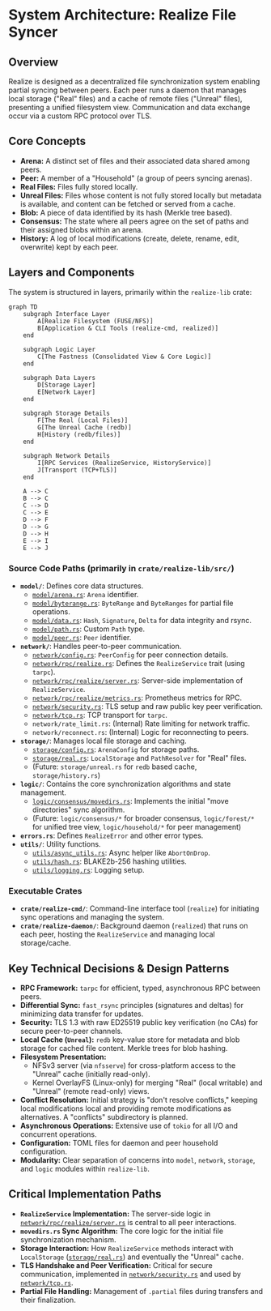 # System Architecture: Realize File Syncer

## Overview

Realize is designed as a decentralized file synchronization system enabling partial syncing between peers. Each peer runs a daemon that manages local storage ("Real" files) and a cache of remote files ("Unreal" files), presenting a unified filesystem view. Communication and data exchange occur via a custom RPC protocol over TLS.

## Core Concepts

*   **Arena:** A distinct set of files and their associated data shared among peers.
*   **Peer:** A member of a "Household" (a group of peers syncing arenas).
*   **Real Files:** Files fully stored locally.
*   **Unreal Files:** Files whose content is not fully stored locally but metadata is available, and content can be fetched or served from a cache.
*   **Blob:** A piece of data identified by its hash (Merkle tree based).
*   **Consensus:** The state where all peers agree on the set of paths and their assigned blobs within an arena.
*   **History:** A log of local modifications (create, delete, rename, edit, overwrite) kept by each peer.

## Layers and Components

The system is structured in layers, primarily within the `realize-lib` crate:

```mermaid
graph TD
    subgraph Interface Layer
        A[Realize Filesystem (FUSE/NFS)]
        B[Application & CLI Tools (realize-cmd, realized)]
    end

    subgraph Logic Layer
        C[The Fastness (Consolidated View & Core Logic)]
    end

    subgraph Data Layers
        D[Storage Layer]
        E[Network Layer]
    end

    subgraph Storage Details
        F[The Real (Local Files)]
        G[The Unreal Cache (redb)]
        H[History (redb/files)]
    end

    subgraph Network Details
        I[RPC Services (RealizeService, HistoryService)]
        J[Transport (TCP+TLS)]
    end

    A --> C
    B --> C
    C --> D
    C --> E
    D --> F
    D --> G
    D --> H
    E --> I
    E --> J
```

### Source Code Paths (primarily in `crate/realize-lib/src/`)

*   **`model/`**: Defines core data structures.
    *   [`model/arena.rs`](crate/realize-lib/src/model/arena.rs): `Arena` identifier.
    *   [`model/byterange.rs`](crate/realize-lib/src/model/byterange.rs): `ByteRange` and `ByteRanges` for partial file operations.
    *   [`model/data.rs`](crate/realize-lib/src/model/data.rs): `Hash`, `Signature`, `Delta` for data integrity and rsync.
    *   [`model/path.rs`](crate/realize-lib/src/model/path.rs): Custom `Path` type.
    *   [`model/peer.rs`](crate/realize-lib/src/model/peer.rs): `Peer` identifier.
*   **`network/`**: Handles peer-to-peer communication.
    *   [`network/config.rs`](crate/realize-lib/src/network/config.rs): `PeerConfig` for peer connection details.
    *   [`network/rpc/realize.rs`](crate/realize-lib/src/network/rpc/realize.rs): Defines the `RealizeService` trait (using `tarpc`).
    *   [`network/rpc/realize/server.rs`](crate/realize-lib/src/network/rpc/realize/server.rs): Server-side implementation of `RealizeService`.
    *   [`network/rpc/realize/metrics.rs`](crate/realize-lib/src/network/rpc/realize/metrics.rs): Prometheus metrics for RPC.
    *   [`network/security.rs`](crate/realize-lib/src/network/security.rs): TLS setup and raw public key peer verification.
    *   [`network/tcp.rs`](crate/realize-lib/src/network/tcp.rs): TCP transport for `tarpc`.
    *   `network/rate_limit.rs`: (Internal) Rate limiting for network traffic.
    *   `network/reconnect.rs`: (Internal) Logic for reconnecting to peers.
*   **`storage/`**: Manages local file storage and caching.
    *   [`storage/config.rs`](crate/realize-lib/src/storage/config.rs): `ArenaConfig` for storage paths.
    *   [`storage/real.rs`](crate/realize-lib/src/storage/real.rs): `LocalStorage` and `PathResolver` for "Real" files.
    *   (Future: `storage/unreal.rs` for `redb` based cache, `storage/history.rs`)
*   **`logic/`**: Contains the core synchronization algorithms and state management.
    *   [`logic/consensus/movedirs.rs`](crate/realize-lib/src/logic/consensus/movedirs.rs): Implements the initial "move directories" sync algorithm.
    *   (Future: `logic/consensus/*` for broader consensus, `logic/forest/*` for unified tree view, `logic/household/*` for peer management)
*   **`errors.rs`**: Defines `RealizeError` and other error types.
*   **`utils/`**: Utility functions.
    *   [`utils/async_utils.rs`](crate/realize-lib/src/utils/async_utils.rs): Async helper like `AbortOnDrop`.
    *   [`utils/hash.rs`](crate/realize-lib/src/utils/hash.rs): BLAKE2b-256 hashing utilities.
    *   [`utils/logging.rs`](crate/realize-lib/src/utils/logging.rs): Logging setup.

### Executable Crates

*   **`crate/realize-cmd/`**: Command-line interface tool (`realize`) for initiating sync operations and managing the system.
*   **`crate/realize-daemon/`**: Background daemon (`realized`) that runs on each peer, hosting the `RealizeService` and managing local storage/cache.

## Key Technical Decisions & Design Patterns

*   **RPC Framework:** `tarpc` for efficient, typed, asynchronous RPC between peers.
*   **Differential Sync:** `fast_rsync` principles (signatures and deltas) for minimizing data transfer for updates.
*   **Security:** TLS 1.3 with raw ED25519 public key verification (no CAs) for secure peer-to-peer channels.
*   **Local Cache (`Unreal`):** `redb` key-value store for metadata and blob storage for cached file content. Merkle trees for blob hashing.
*   **Filesystem Presentation:**
    *   NFSv3 server (via `nfsserve`) for cross-platform access to the "Unreal" cache (initially read-only).
    *   Kernel OverlayFS (Linux-only) for merging "Real" (local writable) and "Unreal" (remote read-only) views.
*   **Conflict Resolution:** Initial strategy is "don't resolve conflicts," keeping local modifications local and providing remote modifications as alternatives. A "conflicts" subdirectory is planned.
*   **Asynchronous Operations:** Extensive use of `tokio` for all I/O and concurrent operations.
*   **Configuration:** TOML files for daemon and peer household configuration.
*   **Modularity:** Clear separation of concerns into `model`, `network`, `storage`, and `logic` modules within `realize-lib`.

## Critical Implementation Paths

*   **`RealizeService` Implementation:** The server-side logic in [`network/rpc/realize/server.rs`](crate/realize-lib/src/network/rpc/realize/server.rs) is central to all peer interactions.
*   **`movedirs.rs` Sync Algorithm:** The core logic for the initial file synchronization mechanism.
*   **Storage Interaction:** How `RealizeService` methods interact with `LocalStorage` ([`storage/real.rs`](crate/realize-lib/src/storage/real.rs)) and eventually the "Unreal" cache.
*   **TLS Handshake and Peer Verification:** Critical for secure communication, implemented in [`network/security.rs`](crate/realize-lib/src/network/security.rs) and used by [`network/tcp.rs`](crate/realize-lib/src/network/tcp.rs).
*   **Partial File Handling:** Management of `.partial` files during transfers and their finalization.